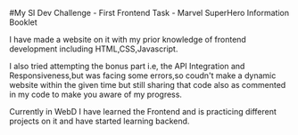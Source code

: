 #My SI Dev Challenge - First Frontend Task - Marvel SuperHero Information Booklet

I have made a website on it with my prior knowledge of frontend development including HTML,CSS,Javascript.

I also tried attempting the bonus part i.e, the API Integration and Responsiveness,but was facing some errors,so coudn't make a dynamic website within the given time but still sharing that code also as commented in my code to make you aware of my progress.

Currently in WebD I have learned the Frontend and is practicing different projects on it and have started learning backend.
